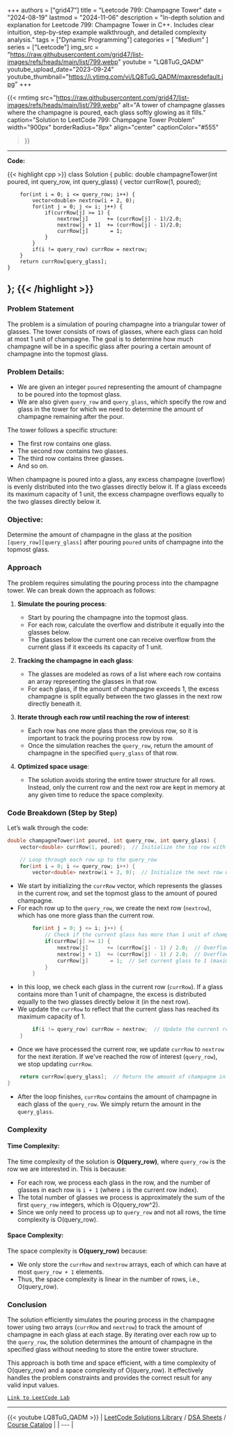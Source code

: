 
+++
authors = ["grid47"]
title = "Leetcode 799: Champagne Tower"
date = "2024-08-19"
lastmod = "2024-11-06"
description = "In-depth solution and explanation for Leetcode 799: Champagne Tower in C++. Includes clear intuition, step-by-step example walkthrough, and detailed complexity analysis."
tags = ["Dynamic Programming"]
categories = [
    "Medium"
]
series = ["Leetcode"]
img_src = "https://raw.githubusercontent.com/grid47/list-images/refs/heads/main/list/799.webp"
youtube = "LQ8TuG_QADM"
youtube_upload_date="2023-09-24"
youtube_thumbnail="https://i.ytimg.com/vi/LQ8TuG_QADM/maxresdefault.jpg"
+++


{{< rmtimg 
    src="https://raw.githubusercontent.com/grid47/list-images/refs/heads/main/list/799.webp" 
    alt="A tower of champagne glasses where the champagne is poured, each glass softly glowing as it fills."
    caption="Solution to LeetCode 799: Champagne Tower Problem"
    width="900px"
    borderRadius="8px"
    align="center" 
    captionColor="#555"
>}}
---
**Code:**

{{< highlight cpp >}}
class Solution {
public:
    double champagneTower(int poured, int query_row, int query_glass) {
        vector<double> currRow(1, poured);

        for(int i = 0; i <= query_row; i++) {
            vector<double> nextrow(i + 2, 0);
            for(int j = 0; j <= i; j++) {
                if(currRow[j] >= 1) {
                    nextrow[j]      += (currRow[j] - 1)/2.0;
                    nextrow[j + 1]  += (currRow[j] - 1)/2.0;
                    currRow[j]       = 1;
                }
            }
            if(i != query_row) currRow = nextrow;
        }
        return currRow[query_glass];
    }
};
{{< /highlight >}}
---

### Problem Statement

The problem is a simulation of pouring champagne into a triangular tower of glasses. The tower consists of rows of glasses, where each glass can hold at most 1 unit of champagne. The goal is to determine how much champagne will be in a specific glass after pouring a certain amount of champagne into the topmost glass.

### Problem Details:
- We are given an integer `poured` representing the amount of champagne to be poured into the topmost glass.
- We are also given `query_row` and `query_glass`, which specify the row and glass in the tower for which we need to determine the amount of champagne remaining after the pour.

The tower follows a specific structure:
- The first row contains one glass.
- The second row contains two glasses.
- The third row contains three glasses.
- And so on.

When champagne is poured into a glass, any excess champagne (overflow) is evenly distributed into the two glasses directly below it. If a glass exceeds its maximum capacity of 1 unit, the excess champagne overflows equally to the two glasses directly below it.

### Objective:
Determine the amount of champagne in the glass at the position `[query_row][query_glass]` after pouring `poured` units of champagne into the topmost glass.

### Approach

The problem requires simulating the pouring process into the champagne tower. We can break down the approach as follows:

1. **Simulate the pouring process**:
   - Start by pouring the champagne into the topmost glass.
   - For each row, calculate the overflow and distribute it equally into the glasses below.
   - The glasses below the current one can receive overflow from the current glass if it exceeds its capacity of 1 unit.

2. **Tracking the champagne in each glass**:
   - The glasses are modeled as rows of a list where each row contains an array representing the glasses in that row.
   - For each glass, if the amount of champagne exceeds 1, the excess champagne is split equally between the two glasses in the next row directly beneath it.

3. **Iterate through each row until reaching the row of interest**:
   - Each row has one more glass than the previous row, so it is important to track the pouring process row by row.
   - Once the simulation reaches the `query_row`, return the amount of champagne in the specified `query_glass` of that row.

4. **Optimized space usage**:
   - The solution avoids storing the entire tower structure for all rows. Instead, only the current row and the next row are kept in memory at any given time to reduce the space complexity.

### Code Breakdown (Step by Step)

Let’s walk through the code:

```cpp
double champagneTower(int poured, int query_row, int query_glass) {
    vector<double> currRow(1, poured);  // Initialize the top row with poured champagne.

    // Loop through each row up to the query_row
    for(int i = 0; i <= query_row; i++) {
        vector<double> nextrow(i + 2, 0);  // Initialize the next row with 0 champagne.
```
- We start by initializing the `currRow` vector, which represents the glasses in the current row, and set the topmost glass to the amount of poured champagne.
- For each row up to the `query_row`, we create the next row (`nextrow`), which has one more glass than the current row.

```cpp
        for(int j = 0; j <= i; j++) {
            // Check if the current glass has more than 1 unit of champagne.
            if(currRow[j] >= 1) {
                nextrow[j]      += (currRow[j] - 1) / 2.0;  // Overflow to the left glass in the next row.
                nextrow[j + 1]  += (currRow[j] - 1) / 2.0;  // Overflow to the right glass in the next row.
                currRow[j]       = 1;  // Set current glass to 1 (maximum capacity).
            }
        }
```
- In this loop, we check each glass in the current row (`currRow`). If a glass contains more than 1 unit of champagne, the excess is distributed equally to the two glasses directly below it (in the next row).
- We update the `currRow` to reflect that the current glass has reached its maximum capacity of 1.

```cpp
        if(i != query_row) currRow = nextrow;  // Update the current row to the next row.
    }
```
- Once we have processed the current row, we update `currRow` to `nextrow` for the next iteration. If we've reached the row of interest (`query_row`), we stop updating `currRow`.

```cpp
    return currRow[query_glass];  // Return the amount of champagne in the queried glass.
}
```
- After the loop finishes, `currRow` contains the amount of champagne in each glass of the `query_row`. We simply return the amount in the `query_glass`.

### Complexity

#### Time Complexity:
The time complexity of the solution is **O(query_row)**, where `query_row` is the row we are interested in. This is because:
- For each row, we process each glass in the row, and the number of glasses in each row is `i + 1` (where `i` is the current row index).
- The total number of glasses we process is approximately the sum of the first `query_row` integers, which is O(query_row^2).
- Since we only need to process up to `query_row` and not all rows, the time complexity is O(query_row).

#### Space Complexity:
The space complexity is **O(query_row)** because:
- We only store the `currRow` and `nextrow` arrays, each of which can have at most `query_row + 1` elements.
- Thus, the space complexity is linear in the number of rows, i.e., O(query_row).

### Conclusion

The solution efficiently simulates the pouring process in the champagne tower using two arrays (`currRow` and `nextrow`) to track the amount of champagne in each glass at each stage. By iterating over each row up to the `query_row`, the solution determines the amount of champagne in the specified glass without needing to store the entire tower structure.

This approach is both time and space efficient, with a time complexity of O(query_row) and a space complexity of O(query_row). It effectively handles the problem constraints and provides the correct result for any valid input values.

[`Link to LeetCode Lab`](https://leetcode.com/problems/champagne-tower/description/)

---
{{< youtube LQ8TuG_QADM >}}
| [LeetCode Solutions Library](https://grid47.xyz/leetcode/) / [DSA Sheets](https://grid47.xyz/sheets/) / [Course Catalog](https://grid47.xyz/courses/) |
| --- |
